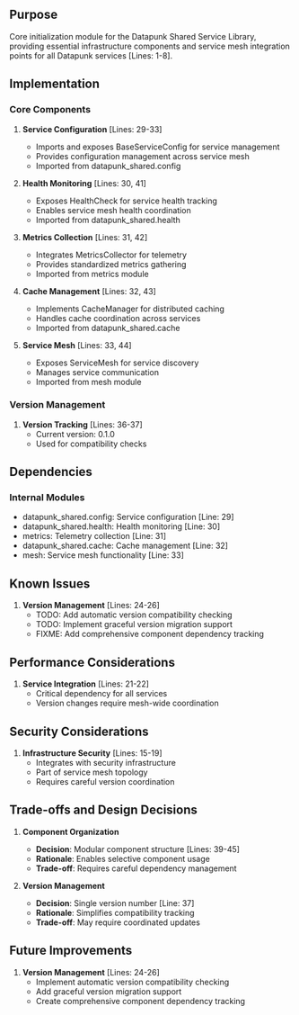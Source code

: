 ## Purpose

Core initialization module for the Datapunk Shared Service Library, providing essential infrastructure components and service mesh integration points for all Datapunk services [Lines: 1-8].

## Implementation

### Core Components

1. **Service Configuration** [Lines: 29-33]

   - Imports and exposes BaseServiceConfig for service management
   - Provides configuration management across service mesh
   - Imported from datapunk_shared.config

2. **Health Monitoring** [Lines: 30, 41]

   - Exposes HealthCheck for service health tracking
   - Enables service mesh health coordination
   - Imported from datapunk_shared.health

3. **Metrics Collection** [Lines: 31, 42]

   - Integrates MetricsCollector for telemetry
   - Provides standardized metrics gathering
   - Imported from metrics module

4. **Cache Management** [Lines: 32, 43]

   - Implements CacheManager for distributed caching
   - Handles cache coordination across services
   - Imported from datapunk_shared.cache

5. **Service Mesh** [Lines: 33, 44]
   - Exposes ServiceMesh for service discovery
   - Manages service communication
   - Imported from mesh module

### Version Management

1. **Version Tracking** [Lines: 36-37]
   - Current version: 0.1.0
   - Used for compatibility checks

## Dependencies

### Internal Modules

- datapunk_shared.config: Service configuration [Line: 29]
- datapunk_shared.health: Health monitoring [Line: 30]
- metrics: Telemetry collection [Line: 31]
- datapunk_shared.cache: Cache management [Line: 32]
- mesh: Service mesh functionality [Line: 33]

## Known Issues

1. **Version Management** [Lines: 24-26]
   - TODO: Add automatic version compatibility checking
   - TODO: Implement graceful version migration support
   - FIXME: Add comprehensive component dependency tracking

## Performance Considerations

1. **Service Integration** [Lines: 21-22]
   - Critical dependency for all services
   - Version changes require mesh-wide coordination

## Security Considerations

1. **Infrastructure Security** [Lines: 15-19]
   - Integrates with security infrastructure
   - Part of service mesh topology
   - Requires careful version coordination

## Trade-offs and Design Decisions

1. **Component Organization**

   - **Decision**: Modular component structure [Lines: 39-45]
   - **Rationale**: Enables selective component usage
   - **Trade-off**: Requires careful dependency management

2. **Version Management**
   - **Decision**: Single version number [Line: 37]
   - **Rationale**: Simplifies compatibility tracking
   - **Trade-off**: May require coordinated updates

## Future Improvements

1. **Version Management** [Lines: 24-26]
   - Implement automatic version compatibility checking
   - Add graceful version migration support
   - Create comprehensive component dependency tracking
